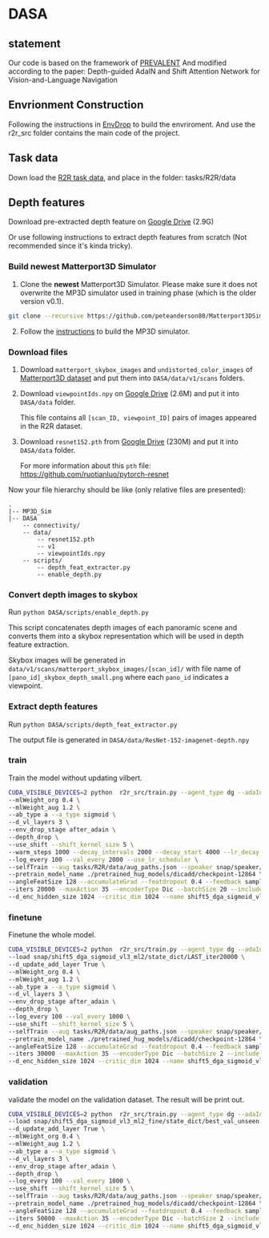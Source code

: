 # DASA
## statement
Our code is based on the framework of [PREVALENT](https://github.com/weituo12321/PREVALENT_R2R) 
And modified according to the paper: Depth-guided AdaIN and Shift Attention Network for Vision-and-Language Navigation


## Envrionment Construction
Following the instructions in [EnvDrop](https://github.com/airsplay/R2R-EnvDrop) to build the envriroment. 
And use the r2r_src folder contains the main code of the project.


## Task data
Down load the [R2R task data](https://drive.google.com/file/d/1Pr9SnZOhFew4diMREbGtbqgj5DL_ux86/view?usp=sharing), and place in the folder: tasks/R2R/data


## Depth features

Download pre-extracted depth feature on [Google Drive](https://drive.google.com/file/d/1RqdQgTwJbH9BqoQoBFeKpQTBFrdKTomq/view?usp=sharing) (2.9G)



Or use following instructions to extract depth features from scratch (Not recommended since it's kinda tricky).

### Build newest Matterport3D Simulator

1. Clone the **newest** Matterport3D Simulator.
   Please make sure it does not overwrite the MP3D simulator used in training phase (which is the older version v0.1).

```bash
git clone --recursive https://github.com/peteanderson80/Matterport3DSimulator.git MP3D_Sim
```

2. Follow the [instructions](https://github.com/ronghanghu/speaker_follower/blob/master/README_Matterport3DSimulator.md) to build the MP3D simulator.

### Download files

1. Download `matterport_skybox_images` and `undistorted_color_images` of [Matterport3D dataset](https://github.com/niessner/Matterport) and put them into `DASA/data/v1/scans` folders.

2. Download `viewpointIds.npy` on [Google Drive](https://drive.google.com/file/d/1XUz1VwrQfmI_7XdOaGojZykJ-sLz5evc/view?usp=sharing) (2.6M) and put it into `DASA/data` folder.

   This file contains all `[scan_ID, viewpoint_ID]` pairs of images appeared in the R2R dataset.

3. Download `resnet152.pth` from [Google Drive](https://drive.google.com/open?id=0B7fNdx_jAqhtMXU1N0VTZkN1dHc) (230M) and put it into `DASA/data` folder.

   For more information about this `pth` file: https://github.com/ruotianluo/pytorch-resnet

Now your file hierarchy should be like (only relative files are presented):

```
.
|-- MP3D_Sim
|-- DASA
    -- connectivity/
    -- data/
        -- resnet152.pth
        -- v1
        -- viewpointIds.npy
    -- scripts/
        -- depth_feat_extractor.py
        -- enable_depth.py
```

### Convert depth images to skybox

Run `python DASA/scripts/enable_depth.py`

This script concatenates depth images of each panoramic scene and converts them into a skybox representation which will be used in depth feature extraction.

Skybox images will be generated in `data/v1/scans/matterport_skybox_images/[scan_id]/` with file name of `[pano_id]_skybox_depth_small.png` where each `pano_id` indicates a viewpoint.

### Extract depth features

Run `python DASA/scripts/depth_feat_extractor.py`

The output file is generated in `DASA/data/ResNet-152-imagenet-depth.npy`



### train
Train the model without updating vilbert.
```bash
CUDA_VISIBLE_DEVICES=2 python  r2r_src/train.py --agent_type dg --adaIn_type channel --attn soft --train auglistener \
--mlWeight_org 0.4 \
--mlWeight_aug 1.2 \
--ab_type a --a_type sigmoid \
--d_vl_layers 3 \
--env_drop_stage after_adain \
--depth_drop \
--use_shift --shift_kernel_size 5 \
--warm_steps 1000 --decay_intervals 2000 --decay_start 4000 --lr_decay 0.2 \
--log_every 100 --val_every 2000 --use_lr_scheduler \
--selfTrain --aug tasks/R2R/data/aug_paths.json --speaker snap/speaker/state_dict/best_val_unseen_bleu \
--pretrain_model_name ./pretrained_hug_models/dicadd/checkpoint-12864 \
--angleFeatSize 128 --accumulateGrad --featdropout 0.4 --feedback sample --subout max --optim rms --lr 0.0001 \
--iters 20000 --maxAction 35 --encoderType Dic --batchSize 20 --include_vision True --use_dropout_vision True \
--d_enc_hidden_size 1024 --critic_dim 1024 --name shift5_dga_sigmoid_vl3_ml2
```

### finetune
Finetune the whole model.
```bash
CUDA_VISIBLE_DEVICES=2 python  r2r_src/train.py --agent_type dg --adaIn_type channel --attn soft --train auglistener \
--load snap/shift5_dga_sigmoid_vl3_ml2/state_dict/LAST_iter20000 \
--d_update_add_layer True \
--mlWeight_org 0.4 \
--mlWeight_aug 1.2 \
--ab_type a --a_type sigmoid \
--d_vl_layers 3 \
--env_drop_stage after_adain \
--depth_drop \
--log_every 100 --val_every 1000 \
--use_shift --shift_kernel_size 5 \
--selfTrain --aug tasks/R2R/data/aug_paths.json --speaker snap/speaker/state_dict/best_val_unseen_bleu \
--pretrain_model_name ./pretrained_hug_models/dicadd/checkpoint-12864 \
--angleFeatSize 128 --accumulateGrad --featdropout 0.4 --feedback sample --subout max --optim rms --lr 0.000002 \
--iters 30000 --maxAction 35 --encoderType Dic --batchSize 2 --include_vision True --use_dropout_vision True \
--d_enc_hidden_size 1024 --critic_dim 1024 --name shift5_dga_sigmoid_vl3_ml2_fine 
```


### validation
validate the model on the validation dataset. The result will be print out.
```bash
CUDA_VISIBLE_DEVICES=2 python  r2r_src/train.py --agent_type dg --adaIn_type channel --attn soft --train validlistener --submit \
--load snap/shift5_dga_sigmoid_vl3_ml2_fine/state_dict/best_val_unseen \
--d_update_add_layer True \
--mlWeight_org 0.4 \
--mlWeight_aug 1.2 \
--ab_type a --a_type sigmoid \
--d_vl_layers 3 \
--env_drop_stage after_adain \
--depth_drop \
--log_every 100 --val_every 1000 \
--use_shift --shift_kernel_size 5 \
--selfTrain --aug tasks/R2R/data/aug_paths.json --speaker snap/speaker/state_dict/best_val_unseen_bleu \
--pretrain_model_name ./pretrained_hug_models/dicadd/checkpoint-12864 \
--angleFeatSize 128 --accumulateGrad --featdropout 0.4 --feedback sample --subout max --optim rms --lr 0.000002 \
--iters 50000 --maxAction 35 --encoderType Dic --batchSize 2 --include_vision True --use_dropout_vision True \
--d_enc_hidden_size 1024 --critic_dim 1024 --name shift5_dga_sigmoid_vl3_ml2_fine
```


